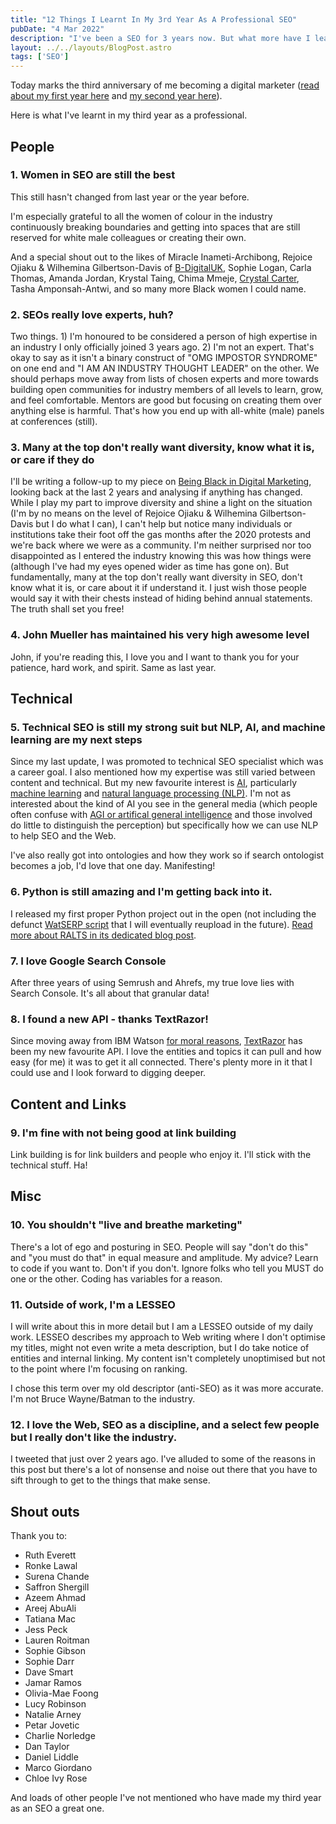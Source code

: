 ```yaml
---
title: "12 Things I Learnt In My 3rd Year As A Professional SEO"
pubDate: "4 Mar 2022"
description: "I've been a SEO for 3 years now. But what more have I learnt? I wrote a list of 12 things I've picked up over that period."
layout: ../../layouts/BlogPost.astro
tags: ['SEO']
---
```


Today marks the third anniversary of me becoming a digital marketer ([read about my first year here](/posts/first-year-professional-seo/) and [my second year here](/posts/second-year-professional-seo/)).

Here is what I've learnt in my third year as a professional.

## People

### 1. Women in SEO are still the best

This still hasn't changed from last year or the year before.

I'm especially grateful to all the women of colour in the industry continuously breaking boundaries and getting into spaces that are still reserved for white male colleagues or creating their own.

And a special shout out to the likes of Miracle Inameti-Archibong, Rejoice Ojiaku & Wilhemina Gilbertson-Davis of [B-DigitalUK](https://twitter.com/bdigital_uk), Sophie Logan, Carla Thomas, Amanda Jordan, Krystal Taing, Chima Mmeje, [Crystal Carter](https://www.crystalcarterseo.com/), Tasha Amponsah-Antwi, and so many more Black women I could name.

### 2. SEOs really love experts, huh?

Two things. 1) I'm honoured to be considered a person of high expertise in an industry I only officially joined 3 years ago. 2) I'm not an expert. That's okay to say as it isn't a binary construct of "OMG IMPOSTOR SYNDROME" on one end and "I AM AN INDUSTRY THOUGHT LEADER" on the other. We should perhaps move away from lists of chosen experts and more towards building open communities for industry members of all levels to learn, grow, and feel comfortable. Mentors are good but focusing on creating them over anything else is harmful. That's how you end up with all-white (male) panels at conferences (still).

### 3. Many at the top don't really want diversity, know what it is, or care if they do

I'll be writing a follow-up to my piece on [Being Black in Digital Marketing](https://www.adzooma.com/blog/being-black-in-digital-marketing/), looking back at the last 2 years and analysing if anything has changed. While I play my part to improve diversity and shine a light on the situation (I'm by no means on the level of Rejoice Ojiaku & Wilhemina Gilbertson-Davis but I do what I can), I can't help but notice many individuals or institutions take their foot off the gas months after the 2020 protests and we're back where we were as a community. I'm neither surprised nor too disappointed as I entered the industry knowing this was how things were (although I've had my eyes opened wider as time has gone on). But fundamentally, many at the top don't really want diversity in SEO, don't know what it is, or care about it if understand it. I just wish those people would say it with their chests instead of hiding behind annual statements. The truth shall set you free!

### 4. John Mueller has maintained his very high awesome level

John, if you're reading this, I love you and I want to thank you for your patience, hard work, and spirit. Same as last year.

## Technical

### 5. Technical SEO is still my strong suit but NLP, AI, and machine learning are my next steps

Since my last update, I was promoted to technical SEO specialist which was a career goal. I also mentioned how my expertise was still varied between content and technical. But my new favourite interest is [AI](https://logicface.co.uk/category/tech/ai/), particularly [machine learning](https://logicface.co.uk/tag/machine-learning/) and [natural language processing (NLP)](https://logicface.co.uk/tag/nlp/). I'm not as interested about the kind of AI you see in the general media (which people often confuse with [AGI or artifical general intelligence](https://en.wikipedia.org/wiki/Artificial_general_intelligence) and those involved do little to distinguish the perception) but specifically how we can use NLP to help SEO and the Web.

I've also really got into ontologies and how they work so if search ontologist becomes a job, I'd love that one day. Manifesting!

### 6. Python is still amazing and I'm getting back into it.

I released my first proper Python project out in the open (not including the defunct [WatSERP script](https://www.semrush.com/blog/python-content-briefs-seo/) that I will eventually reupload in the future). [Read more about RALTS in its dedicated blog post](/posts/introducing-ralts/).

### 7. I love Google Search Console

After three years of using Semrush and Ahrefs, my true love lies with Search Console. It's all about that granular data!

### 8. I found a new API - thanks TextRazor!

Since moving away from IBM Watson [for moral reasons](https://en.wikipedia.org/wiki/History_of_IBM#1939%E2%80%931945:_World_War_II), [TextRazor](https://www.textrazor.com/) has been my new favourite API. I love the entities and topics it can pull and how easy (for me) it was to get it all connected. There's plenty more in it that I could use and I look forward to digging deeper.

## Content and Links

### 9. I'm fine with not being good at link building

Link building is for link builders and people who enjoy it. I'll stick with the technical stuff. Ha!

## Misc

### 10. You shouldn't "live and breathe marketing"

There's a lot of ego and posturing in SEO. People will say "don't do this" and "you must do that" in equal measure and amplitude. My advice? Learn to code if you want to. Don't if you don't. Ignore folks who tell you MUST do one or the other. Coding has variables for a reason.

### 11. Outside of work, I'm a LESSEO

I will write about this in more detail but I am a LESSEO outside of my daily work. LESSEO describes my approach to Web writing where I don't optimise my titles, might not even write a meta description, but I do take notice of entities and internal linking. My content isn't completely unoptimised but not to the point where I'm focusing on ranking.

I chose this term over my old descriptor (anti-SEO) as it was more accurate. I'm not Bruce Wayne/Batman to the industry.

### 12. I love the Web, SEO as a discipline, and a select few people but I really don't like the industry.

I tweeted that just over 2 years ago. I've alluded to some of the reasons in this post but there's a lot of nonsense and noise out there that you have to sift through to get to the things that make sense. 

## Shout outs

Thank you to:

- Ruth Everett
- Ronke Lawal
- Surena Chande
- Saffron Shergill
- Azeem Ahmad
- Areej AbuAli
- Tatiana Mac
- Jess Peck
- Lauren Roitman
- Sophie Gibson
- Sophie Darr
- Dave Smart
- Jamar Ramos
- Olivia-Mae Foong
- Lucy Robinson
- Natalie Arney
- Petar Jovetic
- Charlie Norledge
- Dan Taylor
- Daniel Liddle
- Marco Giordano
- Chloe Ivy Rose 

And loads of other people I've not mentioned who have made my third year as an SEO a great one.
